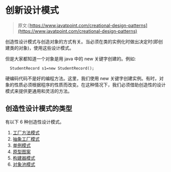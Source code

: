 # 创新设计模式

> 原文:[https://www.javatpoint.com/creational-design-patterns](https://www.javatpoint.com/creational-design-patterns)

创造性设计模式与创造对象的方式有关。当必须在类的实例化时做出决定时(即创建类的对象)，使用这些设计模式。

但是大家都知道一个对象是用 java 中的 new 关键字创建的。例如:

```
  StudentRecord s1=new StudentRecord();

```

硬编码代码不是好的编程方法。这里，我们使用 new 关键字创建实例。有时，对象的性质必须根据程序的性质而改变。在这种情况下，我们必须借助创造性的设计模式来提供更通用和灵活的方法。

## 创造性设计模式的类型

有以下 6 种创造性设计模式。

1.  [工厂方法模式](factory-method-design-pattern)
2.  [抽象工厂模式](abstract-factory-pattern)
3.  [单例模式](singleton-design-pattern-in-java)
4.  [原型图案](prototype-design-pattern)
5.  [构建器模式](builder-design-pattern)
6.  [对象池模式](object-pool-pattern)